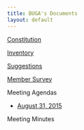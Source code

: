 ```yaml
---
title: BUGA's Documents
layout: default
---
```

[Constitution](https://docs.google.com/document/d/1A_Qs6Qx0mlKmrXn0i15uLQP3ANa9emlPOTD9I3aMUdQ/edit?usp=sharing)

[Inventory](https://docs.google.com/spreadsheets/d/1-fLN2EfmmMHlyT_aunPii0Lph_epPkLN2UcKMdt3FWc/edit?usp=sharing)

[Suggestions](https://docs.google.com/spreadsheets/d/1i8K2gh1nDiJwSB3wdqVAwyCAvkM0krKD1azrp3cSMFE/edit?usp=sharing)

[Member Survey](https://docs.google.com/forms/d/1iAJYumQGR-6GML70MTfZ1q9XztjcQZUrXgF_BCVTid8/viewform?usp=send_form)

Meeting Agendas

* [August 31, 2015](https://docs.google.com/document/d/1_kXRmKc7XpVVsCCA9zrhJt059LbgaMjUfW1wUs30au0/edit?usp=sharing)

Meeting Minutes
